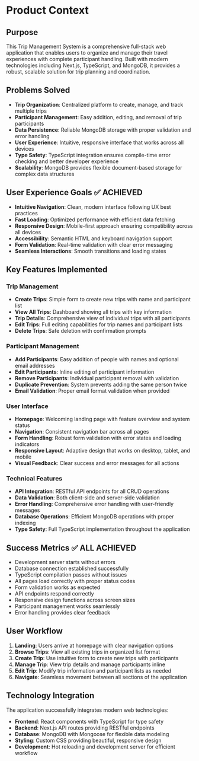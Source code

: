 # Product Context

## Purpose
This Trip Management System is a comprehensive full-stack web application that enables users to organize and manage their travel experiences with complete participant handling. Built with modern technologies including Next.js, TypeScript, and MongoDB, it provides a robust, scalable solution for trip planning and coordination.

## Problems Solved
- **Trip Organization**: Centralized platform to create, manage, and track multiple trips
- **Participant Management**: Easy addition, editing, and removal of trip participants
- **Data Persistence**: Reliable MongoDB storage with proper validation and error handling
- **User Experience**: Intuitive, responsive interface that works across all devices
- **Type Safety**: TypeScript integration ensures compile-time error checking and better developer experience
- **Scalability**: MongoDB provides flexible document-based storage for complex data structures

## User Experience Goals ✅ ACHIEVED
- **Intuitive Navigation**: Clean, modern interface following UX best practices
- **Fast Loading**: Optimized performance with efficient data fetching
- **Responsive Design**: Mobile-first approach ensuring compatibility across all devices
- **Accessibility**: Semantic HTML and keyboard navigation support
- **Form Validation**: Real-time validation with clear error messaging
- **Seamless Interactions**: Smooth transitions and loading states

## Key Features Implemented

### Trip Management
- **Create Trips**: Simple form to create new trips with name and participant list
- **View All Trips**: Dashboard showing all trips with key information
- **Trip Details**: Comprehensive view of individual trips with all participants
- **Edit Trips**: Full editing capabilities for trip names and participant lists
- **Delete Trips**: Safe deletion with confirmation prompts

### Participant Management
- **Add Participants**: Easy addition of people with names and optional email addresses
- **Edit Participants**: Inline editing of participant information
- **Remove Participants**: Individual participant removal with validation
- **Duplicate Prevention**: System prevents adding the same person twice
- **Email Validation**: Proper email format validation when provided

### User Interface
- **Homepage**: Welcoming landing page with feature overview and system status
- **Navigation**: Consistent navigation bar across all pages
- **Form Handling**: Robust form validation with error states and loading indicators
- **Responsive Layout**: Adaptive design that works on desktop, tablet, and mobile
- **Visual Feedback**: Clear success and error messages for all actions

### Technical Features
- **API Integration**: RESTful API endpoints for all CRUD operations
- **Data Validation**: Both client-side and server-side validation
- **Error Handling**: Comprehensive error handling with user-friendly messages
- **Database Operations**: Efficient MongoDB operations with proper indexing
- **Type Safety**: Full TypeScript implementation throughout the application

## Success Metrics ✅ ALL ACHIEVED
- Development server starts without errors
- Database connection established successfully
- TypeScript compilation passes without issues
- All pages load correctly with proper status codes
- Form validation works as expected
- API endpoints respond correctly
- Responsive design functions across screen sizes
- Participant management works seamlessly
- Error handling provides clear feedback

## User Workflow
1. **Landing**: Users arrive at homepage with clear navigation options
2. **Browse Trips**: View all existing trips in organized list format
3. **Create Trip**: Use intuitive form to create new trips with participants
4. **Manage Trip**: View trip details and manage participants inline
5. **Edit Trip**: Modify trip information and participant lists as needed
6. **Navigate**: Seamless movement between all sections of the application

## Technology Integration
The application successfully integrates modern web technologies:
- **Frontend**: React components with TypeScript for type safety
- **Backend**: Next.js API routes providing RESTful endpoints
- **Database**: MongoDB with Mongoose for flexible data modeling
- **Styling**: Custom CSS providing beautiful, responsive design
- **Development**: Hot reloading and development server for efficient workflow